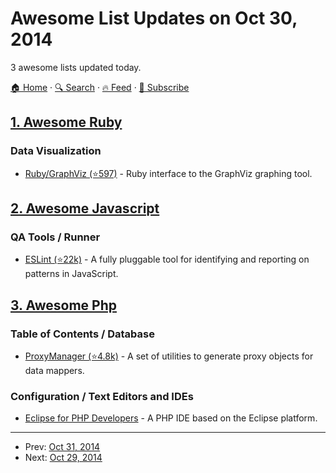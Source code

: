 # Awesome List Updates on Oct 30, 2014

3 awesome lists updated today.

[🏠 Home](/README.md) · [🔍 Search](https://www.trackawesomelist.com/search/) · [🔥 Feed](https://www.trackawesomelist.com/rss.xml) · [📮 Subscribe](https://trackawesomelist.us17.list-manage.com/subscribe?u=d2f0117aa829c83a63ec63c2f&id=36a103854c)



## [1. Awesome Ruby](/content/markets/awesome-ruby/README.md)

### Data Visualization

*   [Ruby/GraphViz (⭐597)](https://github.com/glejeune/Ruby-Graphviz) - Ruby interface to the GraphViz graphing tool.

## [2. Awesome Javascript](/content/sorrycc/awesome-javascript/README.md)

### QA Tools / Runner

*   [ESLint (⭐22k)](https://github.com/eslint/eslint) - A fully pluggable tool for identifying and reporting on patterns in JavaScript.

## [3. Awesome Php](/content/ziadoz/awesome-php/README.md)

### Table of Contents / Database

*   [ProxyManager (⭐4.8k)](https://github.com/Ocramius/ProxyManager) - A set of utilities to generate proxy objects for data mappers.

### Configuration / Text Editors and IDEs

*   [Eclipse for PHP Developers](https://www.eclipse.org/downloads/) - A PHP IDE based on the Eclipse platform.

---

- Prev: [Oct 31, 2014](/content/2014/10/31/README.md)
- Next: [Oct 29, 2014](/content/2014/10/29/README.md)